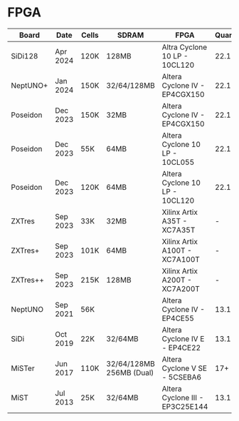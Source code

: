 # FPGA

| Board    | Date     | Cells | SDRAM                        | FPGA                            | Quartus | Links                                                                                                                                                                                                 |
|----------|----------|-------|------------------------------|---------------------------------|---------|-------------------------------------------------------------------------------------------------------------------------------------------------------------------------------------------------------|
| SiDi128  | Apr 2024 | 120K  | 128MB                        | Altra Cyclone 10 LP - 10CL120   | 22.1    | [Wiki](https://github.com/ManuFerHi/SiDi-FPGA/wiki)                                                                                                                                                   |
| NeptUNO+ | Jan 2024 | 150K  | 32/64/128MB                  | Altera Cyclone IV - EP4CGX150   | 22.1    | [Wiki](https://github.com/neptunoplus/Binaries/wiki/Neptunoplus)                                                                                                                                      |
| Poseidon | Dec 2023 | 150K  | 32MB                         | Altera Cyclone IV - EP4CGX150   | 22.1    | [GitHub](https://github.com/ManuFerHi/Poseidon)                                                                                                                                                       |
| Poseidon | Dec 2023 | 55K   | 64MB                         | Altera Cyclone 10 LP - 10CL055  | 22.1    | [GitHub](https://github.com/ManuFerHi/Poseidon)                                                                                                                                                       |
| Poseidon | Dec 2023 | 120K  | 64MB                         | Altera Cyclone 10 LP - 10CL120  | 22.1    | [GitHub](https://github.com/ManuFerHi/Poseidon)                                                                                                                                                       |
| ZXTres   | Sep 2023 | 33K   | 32MB                         | Xilinx Artix A35T - XC7A35T     | -       | [Wiki](https://github.com/zxtres/wiki/wiki)                                                                                                                                                           |
| ZXTres+  | Sep 2023 | 101K  | 64MB                         | Xilinx Artix A100T - XC7A100T   | -       | [Wiki](https://github.com/zxtres/wiki/wiki)                                                                                                                                                           |
| ZXTres++ | Sep 2023 | 215K  | 128MB                        | Xilinx Artix A200T - XC7A200T   | -       | [Wiki](https://github.com/zxtres/wiki/wiki)                                                                                                                                                           |
| NeptUNO  | Sep 2021 | 56K   |                              | Altera Cyclone IV - EP4CE55     | 13.1    | [Wiki](https://github.com/neptuno-fpga/Binaries/wiki)</br>[GitHub](https://github.com/neptuno-fpga/)                                                                                                  |
| SiDi     | Oct 2019 | 22K   | 32/64MB                      | Altera Cyclone IV E - EP4CE22   | 13.1    | [Wiki](https://github.com/ManuFerHi/SiDi-FPGA/wiki)</br>[GitHub](https://github.com/ManuFerHi/SiDi-FPGA)                                                                                              |
| MiSTer   | Jun 2017 | 110K  | 32/64/128MB</br>256MB (Dual) | Altera Cyclone V SE - 5CSEBA6   | 17+     | [Wiki](https://github.com/MiSTer-devel/Wiki_MiSTer/wiki)</br>[GitHub](https://github.com/mister-devel)                                                                                                |
| MiST     | Jul 2013 | 25K   | 32/64MB                      | Altera Cyclone III - EP3C25E144 | 13.1    | [Wiki](https://github.com/mist-devel/mist-board/wiki)</br>[GitHub](https://github.com/mist-devel)</br>[Schematics](https://raw.githubusercontent.com/wiki/mist-devel/mist-board/mist13_schematic.pdf) |
